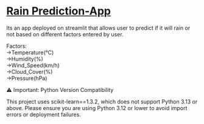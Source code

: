 # [Rain Prediction-App](https://rain-prediction-app-righty.streamlit.app/)


Its an app deployed on streamlit that allows user to predict if it will rain or not based on different factors entered by user.


Factors:\
->Temperature(°C)\
->Humidity(%)\
->Wind_Speed(km/h)\
->Cloud_Cover(%)\
->Pressure(hPa)


⚠️ Important: Python Version Compatibility

This project uses scikit-learn==1.3.2, which does not support Python 3.13 or above.
Please ensure you are using Python 3.12 or lower to avoid import errors or deployment failures.
